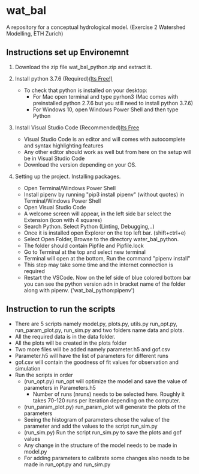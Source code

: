 # wat_bal
A repository for a conceptual hydrological model. (Exercise 2 Watershed Modelling, ETH Zurich)

## Instructions set up Environemnt
1. Download the zip file wat_bal_python.zip and extract it.

2. Install python 3.7.6 (Required)[(Its Free!)](https://www.python.org/downloads/release/python-367/)
    - To check that python is installed on your desktop:
        - For Mac open terminal and type pyrhon3 (Mac comes with preinstalled python 2.7.6 but you still need to install python 3.7.6)
        - For Windows 10, open Windows Power Shell and then type Python

3. Install Visual Studio Code (Recommended)[Its Free](https://code.visualstudio.com)
    - Visual Studio Code is an editor and will comes with autocomplete and syntax highlighting features
    - Any other editor should work as well but from here on the setup will be in Visual Studio Code
    - Download the version depending on your OS.

4. Setting up the project. Installing packages.
    - Open Terminal/Windows Power Shell
    - Install pipenv by running "pip3 install pipenv" (without quotes) in Terminal/Windows Power Shell
    - Open Visual Studio Code
    - A welcome screen will appear, in the left side bar select the Extension (icon with 4 squares)
    - Search Python. Select Python (Linting, Debugging,..)
    - Once it is installed open Explorer on the top left bar. (shift+ctrl+e)
    - Select Open Folder, Browse to the directory water_bal_python. 
    - The folder should contain Pipfile and Pipfile.lock
    - Go to Terminal at the top and select new terminal
    - Terminal will open at the bottom, Run the command "pipenv install"
    - This step may take some time and the internet connection is required 
    - Restart the VSCode. Now on the lef side of blue colored bottom bar you can see the python version adn in bracket name of the folder along with pipenv. ('wat_bal_python:pipenv')
  
## Instruction to run the scripts

- There are 5 scripts namely model.py, plots.py, utils.py run_opt.py, run_param_plot.py, run_sim.py and two folders name data and plots.
- All the required data is in the data folder.
- All the plots will be created in the plots folder
- Two more files will be added namely parameter.h5 and gof.csv
- Parameter.h5 will have the list of parameters for different runs
- gof.csv will contain the goodness of fit values for observation and simulation
- Run the scripts in order
    - (run_opt.py) run_opt will optimize the model and save the value of parameters in Parameters.h5
        - Number of runs (nruns) needs to be selected here. Roughly it takes 70-120 runs per iteration depending on the computer. 
    - (run_param_plot.py) run_param_plot will generate the plots of the parameters
    - Seeing the histogram of parameters chose the value of the parameter and add the values to the script run_sim.py
    - (run_sim.py) Run the script run_sim.py to save the plots and gof values
    - Any change in the structure of the model needs to be made in model.py
    - For adding parameters to calibrate some changes also needs to be made in run_opt.py and run_sim.py

